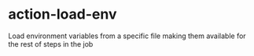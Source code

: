 # action-load-env
Load environment variables from a specific file making them available for the rest of steps in the job
